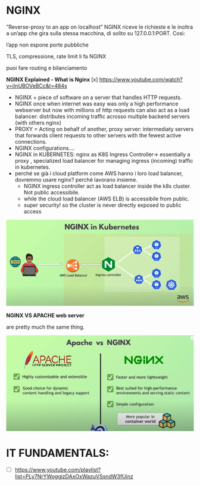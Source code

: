 # **NGINX**
“Reverse-proxy to an app on localhost”
NGINX riceve le richieste e le inoltra a un’app che gira sulla stessa macchina, di solito su 127.0.0.1:PORT. Così:

l’app non espone porte pubbliche

TLS, compressione, rate limit li fa NGINX

puoi fare routing e bilanciamento

**NGINX Explained - What is Nginx**
[x]  https://www.youtube.com/watch?v=iInUBOVeBCc&t=484s

- NGINX = piece of software on a server that handles HTTP requests.
- NGINX once when internet was easy was only a high performance webserver but now with millions of http requests can also act as a load balancer: distributes incoming traffic acrosso multiple backend servers (with others nginx)
- PROXY = Acting on behalf of another, proxy server: intermediaty servers that forwards client requests to other servers with the fewest active connections.
- NGINX configurations….
- NGINX in KUBERNETES: nginx as K8S Ingress Controller→ essentially a proxy , specialized load balancer for managing ingress (incoming) traffic in kubernetes.
- perché se già i cloud platform come AWS hanno i loro load balancer, dovremmo usare nginx? perché lavorano insieme.
    - NGINX ingress controller act as load balancer inside the k8s cluster. Not public accessibile.
    - while the cloud load balancer (AWS ELB) is accessibile from public.
    - super security! so the cluster is never directly exposed to public access
        
![alt text](attachments/elbnginx.png)

**NGINX VS APACHE web server**

are pretty much the same thing. 

![alt text](attachments/nginxvsapache.png)



# **IT FUNDAMENTALS:**
- [ ]  https://www.youtube.com/playlist?list=PLy7NrYWoggjzDAxOxWazuVSsndW3fUinz